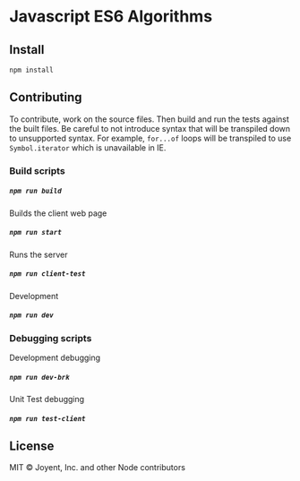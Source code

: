 # Javascript ES6 Algorithms


## Install
```
npm install
```

## Contributing

To contribute, work on the source files. Then build and run the tests against the built files. Be careful to not introduce syntax that will be transpiled down to unsupported syntax. For example, `for...of` loops will be transpiled to use `Symbol.iterator` which is unavailable in IE.

### Build scripts

##### `npm run build`

Builds the client web page

##### `npm run start`

Runs the server

##### `npm run client-test`

Development

##### `npm run dev`

### Debugging scripts

Development debugging

##### `npm run dev-brk`

Unit Test debugging

##### `npm run test-client`


## License

MIT © Joyent, Inc. and other Node contributors

